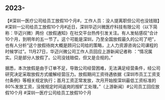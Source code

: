 ## 2023-

【#深圳一医疗公司给员工放假10个月#，工作人员：没人提离职但公司也没钱赔】#深圳一公司给员工放假10个月#近日，深圳华迈兴微医疗科技有限公司（以下简称：华迈兴微）两份《放假通知》在社交平台热传引发关注。有人发帖感叹“合计10个月，到明年的五一节了。这个可能是深圳，乃至全国放假最久的公司了吧”，也有人分析“这个放假待岗大概是顾问公司给的策略，上人力资源咨询公司课程的时候学过”。11月27日，华迈兴微公司工作人员回应上游新闻记者称 ：“情况属实。只是部分人放假了。公司没钱赔偿，但又是合规的。”

据悉，本次放假是由于订单不足，导致公司经营困难，无法满足经营条件，经公司研究决定采取放假方式缓解经营压力。放假期间工资待遇依据《深圳市员工工资支付条例》等相关规定执行；首月工资正常发放，次月开始按深圳最低工资标准的80%发放工资，没按规定时间返岗的按旷工处理。”（上游新闻）#公司员工回应放假10个月 #深圳一医疗公司给员工放假10个月 